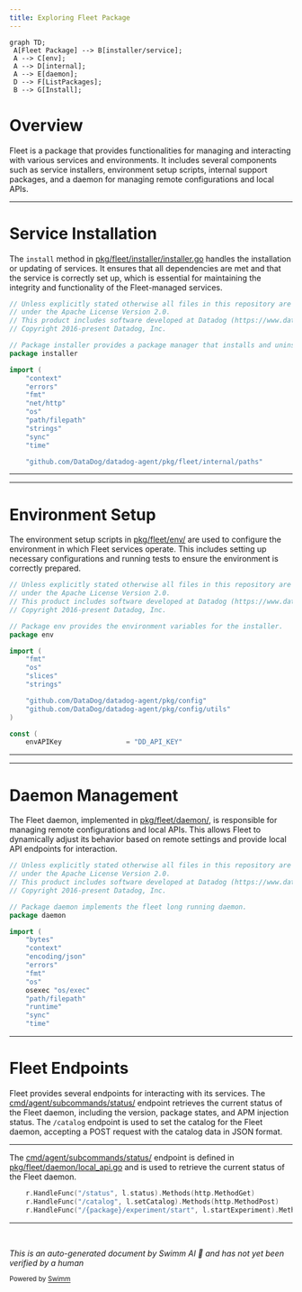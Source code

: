 ```yaml
---
title: Exploring Fleet Package
---
```

```mermaid
graph TD;
 A[Fleet Package] --> B[installer/service];
 A --> C[env];
 A --> D[internal];
 A --> E[daemon];
 D --> F[ListPackages];
 B --> G[Install];
```

# Overview

Fleet is a package that provides functionalities for managing and interacting with various services and environments. It includes several components such as service installers, environment setup scripts, internal support packages, and a daemon for managing remote configurations and local APIs.

<SwmSnippet path="/pkg/fleet/installer/installer.go" line="1">

---

# Service Installation

The <SwmToken path="tasks/rtloader.py" pos="124:2:2" line-data="def install(ctx):">`install`</SwmToken> method in <SwmPath>[pkg/fleet/installer/installer.go](pkg/fleet/installer/installer.go)</SwmPath> handles the installation or updating of services. It ensures that all dependencies are met and that the service is correctly set up, which is essential for maintaining the integrity and functionality of the Fleet-managed services.

```go
// Unless explicitly stated otherwise all files in this repository are licensed
// under the Apache License Version 2.0.
// This product includes software developed at Datadog (https://www.datadoghq.com/).
// Copyright 2016-present Datadog, Inc.

// Package installer provides a package manager that installs and uninstalls packages.
package installer

import (
	"context"
	"errors"
	"fmt"
	"net/http"
	"os"
	"path/filepath"
	"strings"
	"sync"
	"time"

	"github.com/DataDog/datadog-agent/pkg/fleet/internal/paths"
```

---

</SwmSnippet>

<SwmSnippet path="/pkg/fleet/env/env.go" line="1">

---

# Environment Setup

The environment setup scripts in <SwmPath>[pkg/fleet/env/](pkg/fleet/env/)</SwmPath> are used to configure the environment in which Fleet services operate. This includes setting up necessary configurations and running tests to ensure the environment is correctly prepared.

```go
// Unless explicitly stated otherwise all files in this repository are licensed
// under the Apache License Version 2.0.
// This product includes software developed at Datadog (https://www.datadoghq.com/).
// Copyright 2016-present Datadog, Inc.

// Package env provides the environment variables for the installer.
package env

import (
	"fmt"
	"os"
	"slices"
	"strings"

	"github.com/DataDog/datadog-agent/pkg/config"
	"github.com/DataDog/datadog-agent/pkg/config/utils"
)

const (
	envAPIKey                = "DD_API_KEY"
```

---

</SwmSnippet>

<SwmSnippet path="/pkg/fleet/daemon/daemon.go" line="1">

---

# Daemon Management

The Fleet daemon, implemented in <SwmPath>[pkg/fleet/daemon/](pkg/fleet/daemon/)</SwmPath>, is responsible for managing remote configurations and local APIs. This allows Fleet to dynamically adjust its behavior based on remote settings and provide local API endpoints for interaction.

```go
// Unless explicitly stated otherwise all files in this repository are licensed
// under the Apache License Version 2.0.
// This product includes software developed at Datadog (https://www.datadoghq.com/).
// Copyright 2016-present Datadog, Inc.

// Package daemon implements the fleet long running daemon.
package daemon

import (
	"bytes"
	"context"
	"encoding/json"
	"errors"
	"fmt"
	"os"
	osexec "os/exec"
	"path/filepath"
	"runtime"
	"sync"
	"time"
```

---

</SwmSnippet>

# Fleet Endpoints

Fleet provides several endpoints for interacting with its services. The <SwmPath>[cmd/agent/subcommands/status/](cmd/agent/subcommands/status/)</SwmPath> endpoint retrieves the current status of the Fleet daemon, including the version, package states, and APM injection status. The <SwmToken path="pkg/fleet/daemon/local_api.go" pos="107:6:7" line-data="	r.HandleFunc(&quot;/catalog&quot;, l.setCatalog).Methods(http.MethodPost)">`/catalog`</SwmToken> endpoint is used to set the catalog for the Fleet daemon, accepting a POST request with the catalog data in JSON format.

<SwmSnippet path="/pkg/fleet/daemon/local_api.go" line="106">

---

The <SwmPath>[cmd/agent/subcommands/status/](cmd/agent/subcommands/status/)</SwmPath> endpoint is defined in <SwmPath>[pkg/fleet/daemon/local_api.go](pkg/fleet/daemon/local_api.go)</SwmPath> and is used to retrieve the current status of the Fleet daemon.

```go
	r.HandleFunc("/status", l.status).Methods(http.MethodGet)
	r.HandleFunc("/catalog", l.setCatalog).Methods(http.MethodPost)
	r.HandleFunc("/{package}/experiment/start", l.startExperiment).Methods(http.MethodPost)
```

---

</SwmSnippet>

&nbsp;

*This is an auto-generated document by Swimm AI 🌊 and has not yet been verified by a human*

<SwmMeta version="3.0.0" repo-id="Z2l0aHViJTNBJTNBZGF0YWRvZy1hZ2VudCUzQSUzQVN3aW1tLURlbW8=" repo-name="datadog-agent"><sup>Powered by [Swimm](/)</sup></SwmMeta>
